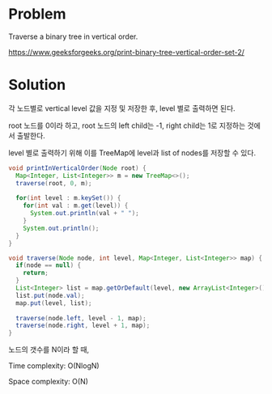# Problem
Traverse a binary tree in vertical order.

https://www.geeksforgeeks.org/print-binary-tree-vertical-order-set-2/

# Solution
각 노드별로 vertical level 값을 지정 및 저장한 후, level 별로 출력하면 된다.

root 노드를 0이라 하고, root 노드의 left child는 -1, right child는 1로 지정하는 것에서 출발한다.

level 별로 출력하기 위해 이를 TreeMap에 level과 list of nodes를 저장할 수 있다.

```java
void printInVerticalOrder(Node root) {
  Map<Integer, List<Integer>> m = new TreeMap<>();
  traverse(root, 0, m);
  
  for(int level : m.keySet()) {
    for(int val : m.get(level)) {
      System.out.println(val + " ");
    }
    System.out.println();
  }
}

void traverse(Node node, int level, Map<Integer, List<Integer>> map) {
  if(node == null) {
    return;
  }
  List<Integer> list = map.getOrDefault(level, new ArrayList<Integer>());
  list.put(node.val);
  map.put(level, list);
  
  traverse(node.left, level - 1, map);
  traverse(node.right, level + 1, map);
}
```
노드의 갯수를 N이라 할 때,

Time complexity: O(NlogN)

Space complexity: O(N)
